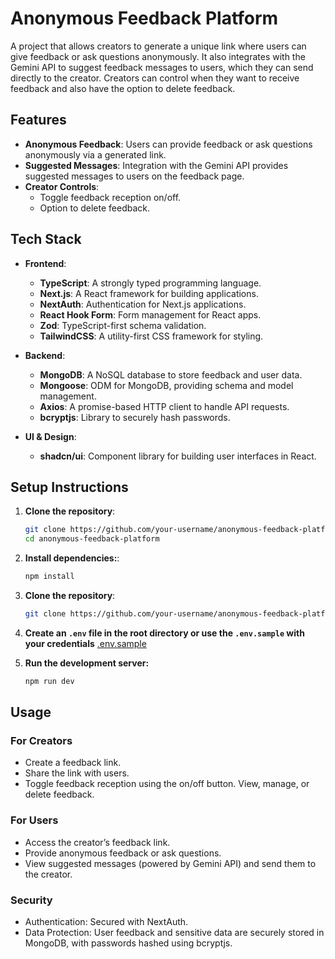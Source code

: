 # Anonymous Feedback Platform

A project that allows creators to generate a unique link where users can give feedback or ask questions anonymously. It also integrates with the Gemini API to suggest feedback messages to users, which they can send directly to the creator. Creators can control when they want to receive feedback and also have the option to delete feedback.

## Features

- **Anonymous Feedback**: Users can provide feedback or ask questions anonymously via a generated link.
- **Suggested Messages**: Integration with the Gemini API provides suggested messages to users on the feedback page.
- **Creator Controls**:
  - Toggle feedback reception on/off.
  - Option to delete feedback.

## Tech Stack

- **Frontend**:
  - **TypeScript**: A strongly typed programming language.
  - **Next.js**: A React framework for building applications.
  - **NextAuth**: Authentication for Next.js applications.
  - **React Hook Form**: Form management for React apps.
  - **Zod**: TypeScript-first schema validation.
  - **TailwindCSS**: A utility-first CSS framework for styling.

- **Backend**:
  - **MongoDB**: A NoSQL database to store feedback and user data.
  - **Mongoose**: ODM for MongoDB, providing schema and model management.
  - **Axios**: A promise-based HTTP client to handle API requests.
  - **bcryptjs**: Library to securely hash passwords.

- **UI & Design**:
  - **shadcn/ui**: Component library for building user interfaces in React.

## Setup Instructions

1. **Clone the repository**:
   ```bash
   git clone https://github.com/your-username/anonymous-feedback-platform.git
   cd anonymous-feedback-platform
    ```

2. **Install dependencies:**:
   ```bash
   npm install
    ```

3. **Clone the repository**:
   ```bash
   git clone https://github.com/your-username/anonymous-feedback-platform.git
    ```

4.  **Create an `.env` file in the root directory or use the `.env.sample` with your credentials** [.env.sample](https://github.com/kabhinayak02/anonymous-feedback/blob/main/.env.sample)

5. **Run the development server:**
    ```bash
    npm run dev
    ```

## Usage

### For Creators
- Create a feedback link.
- Share the link with users.
- Toggle feedback reception using the on/off button.
View, manage, or delete feedback.

### For Users
- Access the creator’s feedback link.
- Provide anonymous feedback or ask questions.
- View suggested messages (powered by Gemini API) and send them to the creator.
### Security
- Authentication: Secured with NextAuth.
- Data Protection: User feedback and sensitive data are securely stored in MongoDB, with passwords hashed using bcryptjs.